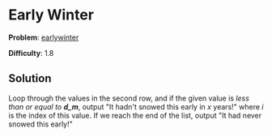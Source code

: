 # Early Winter

**Problem**: [earlywinter](https://open.kattis.com/problems/earlywinter)

**Difficulty**: 1.8

## Solution

Loop through the values in the second row, and if the given value is *less than or equal to **d_m***, output "It hadn't snowed this early in *x* years!" where *i* is the index of this value. If we reach the end of the list, output "It had never snowed this early!"
